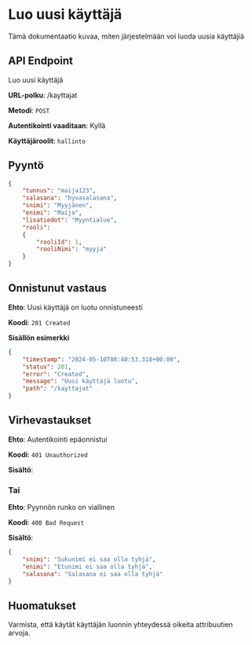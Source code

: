 # Luo uusi käyttäjä
Tämä dokumentaatio kuvaa, miten järjestelmään voi luoda uusia käyttäjiä

## API Endpoint
Luo uusi käyttäjä

**URL-polku**: /kayttajat

**Metodi**: `POST`

**Autentikointi vaaditaan**: Kyllä

**Käyttäjäroolit**: `hallinto`

## Pyyntö

```json
{
    "tunnus": "maija123",
    "salasana": "hyvasalasana",
    "snimi": "Myyjänen",
    "enimi": "Maija",
    "lisatiedot": "Myyntialue",
    "rooli": 
    {
        "rooliId": 1,
        "rooliNimi": "myyja"
    }
}
```

## Onnistunut vastaus

**Ehto**: Uusi käyttäjä on luotu onnistuneesti

**Koodi**: `201 Created`

**Sisällön esimerkki**
```json
{
    "timestamp": "2024-05-10T08:40:53.318+00:00",
    "status": 201,
    "error": "Created",
    "message": "Uusi käyttäjä luotu",
    "path": "/kayttajat"
}
```
## Virhevastaukset

**Ehto**: Autentikointi epäonnistui

**Koodi**: `401 Unauthorized`

**Sisältö**:

### Tai

**Ehto**: Pyynnön runko on viallinen

**Koodi**: `400 Bad Request`

**Sisältö**:
```json
{
    "snimi": "Sukunimi ei saa olla tyhjä",
    "enimi": "Etunimi ei saa olla tyhjä",
    "salasana": "Salasana ei saa olla tyhjä"
}
```
## Huomatukset
Varmista, että käytät käyttäjän luonnin yhteydessä oikeita attribuutien arvoja.